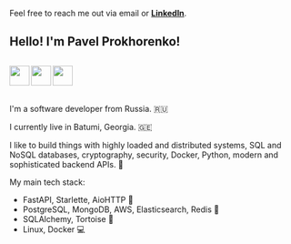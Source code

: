 Feel free to reach me out via email or [**LinkedIn**](https://www.linkedin.com/in/pavel-prokhorenko-184aba239/).

## Hello! I'm Pavel Prokhorenko!
<a href="https://t.me/pavel_prokhorenko" target="_blank" rel="nofollow"><img align="left" width="35px" src="https://img.icons8.com/nolan/344/telegram-app.svg"></a>
<a href="https://www.linkedin.com/in/pavel-prokhorenko-184aba239" target="_blank" rel="nofollow"><img align="left" width="35px" src="https://img.icons8.com/nolan/344/linkedin.svg"></a>
<a href="https://gitlab.com/pavelprokhorenko" target="_blank" rel="nofollow"><img align="left" width="35px" src="https://img.icons8.com/nolan/344/gitlab.svg"></a><br><br>
---

I'm a software developer from Russia. 🇷🇺

I currently live in Batumi, Georgia. 🇬🇪

I like to build things with highly loaded and distributed systems, SQL and NoSQL databases, cryptography, security, Docker, Python, modern and sophisticated backend APIs. 🧠


My main tech stack:
- FastAPI, Starlette, AioHTTP 🤖
- PostgreSQL, MongoDB, AWS, Elasticsearch, Redis 💾
- SQLAlchemy, Tortoise 💽
- Linux, Docker 💻
